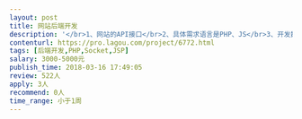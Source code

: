 ```yaml
---                
layout: post       
title: 网站后端开发           
description: '</br>1、网站的API接口</br>2、具体需求语言是PHP、JS</br>3、开发数据库给你，你直接登录，自己建表</br>4、调试完成后，统一给到我的工程师</br>5、最后在我方服务器上跑</br>'     
contenturl: https://pro.lagou.com/project/6772.html      
tags: [后端开发,PHP,Socket,JSP]            
salary: 3000-5000元          
publish_time: 2018-03-16 17:49:05         
review: 522人                   
apply: 3人                   
recommend: 0人                   
time_range: 小于1周              
---                 
```

